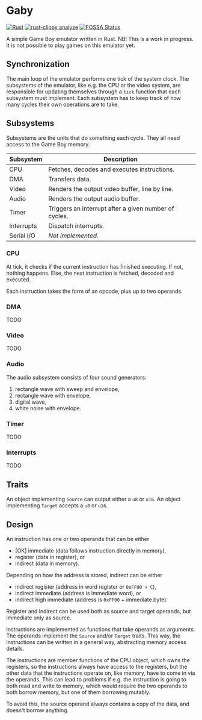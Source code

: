 # Gaby

[![Rust](https://github.com/hmarthinsen/gaby/actions/workflows/rust.yml/badge.svg)](https://github.com/hmarthinsen/gaby/actions/workflows/rust.yml)
[![rust-clippy analyze](https://github.com/hmarthinsen/gaby/actions/workflows/rust-clippy.yml/badge.svg)](https://github.com/hmarthinsen/gaby/actions/workflows/rust-clippy.yml)
[![FOSSA Status](https://app.fossa.com/api/projects/git%2Bgithub.com%2Fhmarthinsen%2Fgaby.svg?type=shield)](https://app.fossa.com/projects/git%2Bgithub.com%2Fhmarthinsen%2Fgaby?ref=badge_shield)

A simple Game Boy emulator written in Rust.
NB! This is a work in progress.
It is not possible to play games on this emulator yet.

## Synchronization

The main loop of the emulator performs one tick of the system clock.
The subsystems of the emulator, like e.g. the CPU or the video system, are responsible for updating themselves through a `tick` function that each subsystem must implement.
Each subsystem has to keep track of how many cycles their own operations are to take.

## Subsystems

Subsystems are the units that do something each cycle.
They all need access to the Game Boy memory.

Subsystem | Description
--- | ---
CPU | Fetches, decodes and executes instructions.
DMA | Transfers data.
Video | Renders the output video buffer, line by line.
Audio | Renders the output audio buffer.
Timer | Triggers an interrupt after a given number of cycles.
Interrupts | Dispatch interrupts.
Serial I/O | *Not implemented.*

### CPU

At tick, it checks if the current instruction has finished executing.
If not, nothing happens.
Else, the next instruction is fetched, decoded and executed.

Each instruction takes the form of an opcode, plus up to two operands.

### DMA

TODO

### Video

TODO

### Audio

The audio subsystem consists of four sound generators:

1. rectangle wave with sweep and envelope,
2. rectangle wave with envelope,
3. digital wave,
4. white noise with envelope.

### Timer

TODO

### Interrupts

TODO

## Traits

An object implementing `Source` can output either a `u8` or `u16`.
An object implementing `Target` accepts a `u8` or `u16`.

## Design

An instruction has one or two operands that can be either

- [OK] immediate (data follows instruction directly in memory),
- register (data in register), or
- indirect (data in memory).

Depending on how the address is stored, indirect can be either

- indirect register (address in word register or `0xFF00 + C`),
- indirect immediate (address is immediate word), or
- indirect high immediate (address is `0xFF00` + immediate byte).

Register and indirect can be used both as source and target operands, but immediate only as source.

Instructions are implemented as functions that take operands as arguments.
The operands implement the `Source` and/or `Target` traits.
This way, the instructions can be written in a general way, abstracting memory access details.

The instructions are member functions of the CPU object, which owns the registers, so the instructions always have access to the registers, but the other data that the instructions operate on, like memory, have to come in via the operands. This can lead to problems if e.g. the instruction is going to both read and write to memory, which would require the two operands to both borrow memory, but one of them borrowing mutably.

To avoid this, the source operand always contains a copy of the data, and doesn't borrow anything.
